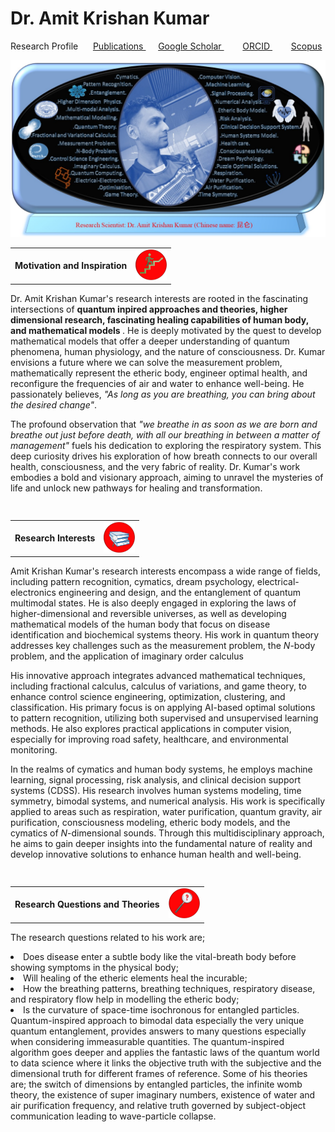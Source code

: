 <html>
  <head>
   
<meta name="description" content="Higher Dimension Research…">
    <meta name="referrer" content="origin-when-cross-origin">
<meta name="author" content="Amit Krishan Kumar">
    <meta charset="UTF-8">
    <head>
    <body>
<h1> Dr. Amit Krishan Kumar </h1>

   Research Profile &nbsp;&nbsp;&nbsp;&nbsp; <a href = "publication.html"> Publications </a> &nbsp;&nbsp;&nbsp;&nbsp;  <a href = "https://scholar.google.com/citations?user=h-KG0T0AAAAJ&hl=en"> Google Scholar </a> &nbsp;&nbsp;&nbsp;&emsp; <a href = "https://orcid.org/0000-0002-0173-2081"> ORCID </a>  &nbsp;&nbsp;&nbsp;&emsp; <a href = "https://www.scopus.com/authid/detail.uri?authorId=57218181590"> Scopus </a>  
  
  <img src="Profile1.jpg"> 
   
<div> 
<table>
      <td> <b>Motivation and Inspiration </b> 
    <td> <img src="thumbnails/motivation.jpg" width="50"> </td> 
<table>
<div>
             
  <p> Dr. Amit Krishan Kumar's research interests are rooted in the fascinating intersections of <b> quantum inpired approaches and theories, higher dimensional research, 
  fascinating healing capabilities of human body, and mathematical models </b>. He is deeply motivated by the quest to develop mathematical models that offer a deeper understanding
  of quantum phenomena, human physiology, and the nature of consciousness. Dr. Kumar envisions a future where we can solve the measurement problem, mathematically represent the etheric body, 
  engineer optimal health, and reconfigure the frequencies of air and water to enhance well-being. He passionately believes, <em> "As long as you are breathing, you can bring about the desired change"</em>. <p>
  </p> The profound observation that  <em>"we breathe in as soon as we are born and breathe out just before death, with all our breathing in between a matter of management"</em> fuels his dedication to exploring
  the respiratory system. This deep curiosity drives his exploration of how breath connects to our overall health, consciousness, and the very fabric of reality. Dr. Kumar's work embodies a bold and visionary approach,
  aiming to unravel the mysteries of life and unlock new pathways for healing and transformation. </p>  
    <h2> </h2>
    <table>
            <td> <b>Research Interests</b> 
    <td> <img src="thumbnails/interests.jpg" width="50"> </td>
 <table>  
  <p> Amit Krishan Kumar's research interests encompass a wide range of fields, including pattern recognition, cymatics, dream psychology, electrical-electronics engineering and design,
  and the entanglement of quantum multimodal states. He is also deeply engaged in exploring the laws of higher-dimensional and reversible universes, as well as developing mathematical
  models of the human body that focus on disease identification and biochemical systems theory. His work in quantum theory addresses key challenges such as the measurement problem, the 
  <em>N</em>-body problem, and the application of imaginary order calculus </p>
  <p> His innovative approach integrates advanced mathematical techniques, including fractional calculus, calculus of variations, and game theory, to enhance control science engineering, 
    optimization, clustering, and classification. His primary focus is on applying AI-based optimal solutions to pattern recognition, utilizing both supervised and unsupervised learning 
    methods. He also explores practical applications in computer vision, especially for improving road safety, healthcare, and environmental monitoring. </p> 
  <p> In the realms of cymatics and human body systems, he employs machine learning, signal processing, risk analysis, and clinical decision support systems (CDSS). His research involves 
    human systems modeling, time symmetry, bimodal systems, and numerical analysis. His work is specifically applied to areas such as respiration, water purification, quantum gravity, 
    air purification, consciousness modeling, etheric body models, and the cymatics of <em>N</em>-dimensional sounds. Through this multidisciplinary approach, he aims to gain deeper insights 
    into the fundamental nature of reality and develop innovative solutions to enhance human health and well-being. </p> 

   <h2> </h2>
   <table>
           <td> <b>Research Questions and Theories</b>
              <td> <img src="thumbnails/question.jpg" width="50"> </td>
 <table>
  <p> The research questions related to his work are; <li> Does disease enter a subtle body like the vital-breath body before showing symptoms in the physical body;</li> <li> Will healing of the etheric elements heal the incurable;</li> <li>How the breathing patterns, breathing techniques, respiratory disease, and respiratory flow help in modelling the etheric body;</li> <li>Is the curvature of space-time isochronous for entangled particles.</li> Quantum-inspired approach to bimodal data especially the very unique quantum entanglement, provides answers to many questions especially when considering immeasurable quantities. The quantum-inspired algorithm goes deeper and applies the fantastic laws of the quantum world to data science where it links the objective truth with the subjective and the dimensional truth for different frames of reference. Some of his theories are; the switch of dimensions by entangled particles, the infinite womb theory, the existence of super imaginary numbers, existence of water and air purification frequency, and relative truth governed by subject-object communication leading to wave-particle collapse.</p>

<body>
  
<html>


